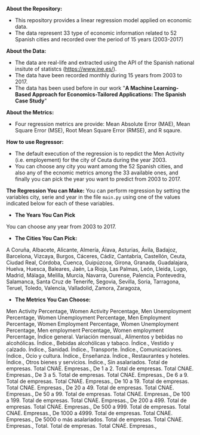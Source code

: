 **About the Repository:**

- This repository provides a linear regression model applied on economic data.
- The data represent 33 type of economic information related to 52 Spanish cities and recorded over the period of 15 years (2003-2017)

**About the Data:**

- The data are real-life and extracted using the API of the Spanish national insitute of statistcs (https://www.ine.es/).
- The data have been recorded monthly during 15 years from  2003 to 2017.
- The data has been used  before in our work "**A Machine Learning-Based Approach for Economics-Tailored Applications: The Spanish Case Study**"

**About the Metrics:**
- Four regression metrics are provide: Mean Absolute Error (MAE), Mean Square Error (MSE), Root Mean Square Error (RMSE), and R sqaure.

**How to use Regressor:**

- The default execution of the regression is to repdict the Men Activity (i.e. employement) for the city of Ceuta during the year 2003.
- You can choose any city you want among the 52 Spanish cities, and also any of the ecnomic metrics among the 33 available ones, and finally you can pick the year you want to predict from 2003 to 2017.


**The Regression You can Make:**
You can perform regression by setting the variables city, serie and year in the file ```main.py``` using one of the values indicated below for each of these variables.

  - **The Years You Can Pick**
 
You can choose any year from 2003 to 2017.

  - **The Cities You Can Pick:**

A Coruña, 
Albacete, 
Alicante, 
Almería,
Álava,
Asturias,
Ávila,
Badajoz,
Barcelona,
Vizcaya,
Burgos,
Cáceres,
Cádiz,
Cantabria,
Castellón,
Ceuta,
Ciudad Real,
Córdoba,
Cuenca,
Guipúzcoa,
Girona,
Granada,
Guadalajara,
Huelva,
Huesca,
Baleares,
Jaén,
La Rioja,
Las Palmas,
León,
Lleida,
Lugo,
Madrid,
Málaga,
Melilla,
Murcia,
Navarra,
Ourense,
Palencia,
Pontevedra,
Salamanca,
Santa Cruz de Tenerife,
Segovia,
Sevilla,
Soria,
Tarragona,
Teruel,
Toledo,
Valencia,
Valladolid,
Zamora,
Zaragoza,

  - **The Metrics You Can Choose:**

Men Activity Percentage,
Women Activity Percentage,
Men Unemployment Percentage,
Women Unemployment  Percentage,
Men Employment Percentage,
Women Employment  Percentage,
Women Unemployment Percentage,
Men employment Percentage,
Women employment Percentage,
Índice general. Variación mensual.,
Alimentos y bebidas no alcohólicas. Índice.,
Bebidas alcohólicas y tabaco. Índice.,
Vestido y calzado. Índice.,
Sanidad. Índice.,
Transporte. Índice.,
Comunicaciones. Índice.,
Ocio y cultura. Índice.,
Enseñanza. Índice.,
Restaurantes y hoteles. Índice.,
Otros bienes y servicios. Índice.,
Sin asalariados. Total de empresas. Total CNAE. Empresas.,
De 1 a 2. Total de empresas. Total CNAE. Empresas.,
De 3 a 5. Total de empresas. Total CNAE. Empresas.,
De 6 a 9. Total de empresas. Total CNAE. Empresas.,
De 10 a 19. Total de empresas. Total CNAE. Empresas.,
De 20 a 49. Total de empresas. Total CNAE. Empresas.,
De 50 a 99. Total de empresas. Total CNAE. Empresas.,
De 100 a 199. Total de empresas. Total CNAE. Empresas.,
De 200 a 499. Total de empresas. Total CNAE. Empresas.,
De 500 a 999. Total de empresas. Total CNAE. Empresas.,
De 1000 a 4999. Total de empresas. Total CNAE. Empresas.,
De 5000 o más asalariados. Total de empresas. Total CNAE. Empresas.,
Total. Total de empresas. Total CNAE. Empresas.,
